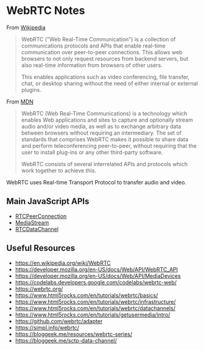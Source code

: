 # WebRTC Notes

From [Wikipedia][]

> WebRTC ("Web Real-Time Communication") is a collection of communications
> protocols and APIs that enable real-time communication over peer-to-peer
> connections.  This allows web browsers to not only request resources from
> backend servers, but also real-time information from browsers of other users.
>
> This enables applications such as video conferencing, file transfer, chat, or
> desktop sharing without the need of either internal or external plugins.

From [MDN][]

> WebRTC (Web Real-Time Communications) is a technology which enables Web
> applications and sites to capture and optionally stream audio and/or video
> media, as well as to exchange arbitrary data between browsers without
> requiring an intermediary.  The set of standards that comprises WebRTC makes
> it possible to share data and perform teleconferencing peer-to-peer, without
> requiring that the user to install plug-ins or any other third-party software.
> 
> WebRTC consists of several interrelated APIs and protocols which work together
> to achieve this.

WebRTC uses Real-time Transport Protocol to transfer audio and video.


## Main JavaScript APIs

* [RTCPeerConnection]
* [MediaStream]
* [RTCDataChannel]


## Useful Resources

* https://en.wikipedia.org/wiki/WebRTC
* https://developer.mozilla.org/en-US/docs/Web/API/WebRTC_API
* https://developer.mozilla.org/en-US/docs/Web/API/MediaDevices
* https://codelabs.developers.google.com/codelabs/webrtc-web/
* https://webrtc.org/
* https://www.html5rocks.com/en/tutorials/webrtc/basics/
* https://www.html5rocks.com/en/tutorials/webrtc/infrastructure/
* https://www.html5rocks.com/en/tutorials/webrtc/datachannels/
* https://www.html5rocks.com/en/tutorials/getusermedia/intro/
* https://github.com/webrtc/adapter
* https://simpl.info/webrtc/
* https://bloggeek.me/resources/webrtc-series/
* https://bloggeek.me/sctp-data-channel/


[mediastream]: https://developer.mozilla.org/en-US/docs/Web/API/MediaStream
[mdn]: https://developer.mozilla.org/en-US/docs/Web/API/WebRTC_API
[rtcdatachannel]: https://developer.mozilla.org/en-US/docs/Web/API/RTCDataChannel
[rtcpeerconnection]: https://developer.mozilla.org/en-US/docs/Web/API/RTCPeerConnection
[wikipedia]: https://en.wikipedia.org/wiki/WebRTC
